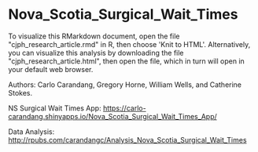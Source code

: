 # Nova_Scotia_Surgical_Wait_Times

To visualize this RMarkdown document, open the file "cjph_research_article.rmd" in R, then choose 'Knit to HTML'. Alternatively, you can visualize this analysis by downloading the file "cjph_research_article.html", then open the file, which in turn will open in your default web browser.

Authors: Carlo Carandang, Gregory Horne, William Wells, and Catherine Stokes.

NS Surgical Wait Times App: https://carlo-carandang.shinyapps.io/Nova_Scotia_Surgical_Wait_Times_App/

Data Analysis: http://rpubs.com/carandangc/Analysis_Nova_Scotia_Surgical_Wait_Times
